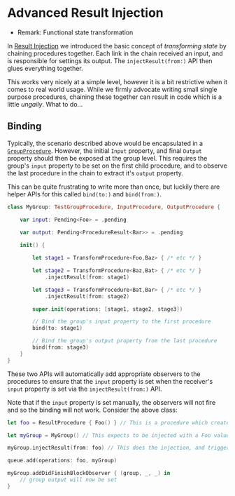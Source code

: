 # Advanced Result Injection

- Remark: Functional state transformation

In [Result Injection](result-injection.html) we introduced the basic concept of _transforming state_ by chaining procedures together. Each link in the chain received an input, and is responsible for settings its output. The `injectResult(from:)` API then glues everything together. 

This works very nicely at a simple level, however it is a bit restrictive when it comes to real world usage. While we firmly advocate writing small single purpose procedures, chaining these together can result in code which is a little _ungaily_. What to do...

## Binding

Typically, the scenario described above would be encapsulated in a [`GroupProcedure`](Classes\/GroupProcedure.html). However, the initial `Input` property, and final `Output` property should then be exposed at the group level. This requires the group's `input` property to be set on the first child procedure, and to observe the last procedure in the chain to extract it's `output` property.

This can be quite frustrating to write more than once, but luckily there are helper APIs for this called `bind(to:)` and `bind(from:)`.

```swift
class MyGroup: TestGroupProcedure, InputProcedure, OutputProcedure {

    var input: Pending<Foo> = .pending
    
    var output: Pending<ProcedureResult<Bar>> = .pending

    init() {

        let stage1 = TransformProcedure<Foo,Baz> { /* etc */ }

		let stage2 = TransformProcedure<Baz,Bat> { /* etc */ }
		    .injectResult(from: stage1)

		let stage3 = TransformProcedure<Bat,Bar> { /* etc */ }
		    .injectResult(from: stage2)

		super.init(operations: [stage1, stage2, stage3])

		// Bind the group's input property to the first procedure
		bind(to: stage1)

		// Bind the group's output property from the last procedure		
		bind(from: stage3)
	}
}
```

These two APIs will automatically add appropriate observers to the procedures to ensure that the `input` property is set when the receiver's `input` property is set via the `injectResult(from:)` API.

Note that if the `input` property is set manually, the observers will not fire and so the binding will not work. Consider the above class:

```swift
let foo = ResultProcedure { Foo() } // This is a procedure which creates a Foo output

let myGroup = MyGroup() // This expects to be injected with a Foo value

myGroup.injectResult(from: foo) // This does the injection, and triggers the binding.

queue.add(operations: foo, myGroup)

myGroup.addDidFinishBlockObserver { (group, _, _) in 
    // group output will now be set
}
```


